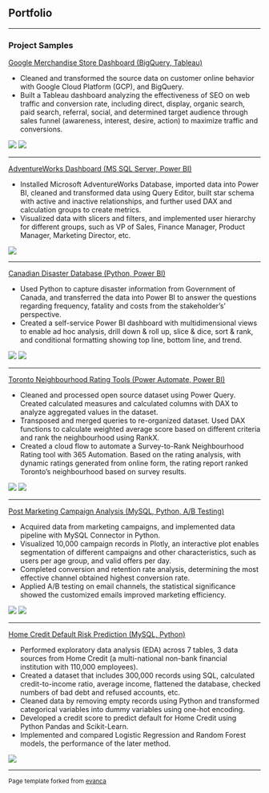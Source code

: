 ## Portfolio

---

### Project Samples

[Google Merchandise Store Dashboard (BigQuery, Tableau)](https://public.tableau.com/app/profile/empfu/viz/GoogleMerchandiseStoreDashboard_16651030161410/GoogleAnalyticsDashboard)
- Cleaned and transformed the source data on customer online behavior with Google Cloud Platform (GCP), and BigQuery.
- Built a Tableau dashboard analyzing the effectiveness of SEO on web traffic and conversion rate, including direct, display, organic search, paid search, referral, social, and determined target audience through sales funnel (awareness, interest, desire, action) to maximize traffic and conversions.


<img src="images/GMS Dashboard 1.png?raw=true"/>
<img src="images/GMS Dashboard 2.png?raw=true"/>

---
[AdventureWorks Dashboard (MS SQL Server, Power BI)](https://github.com/empfudata/Projects/tree/main/Power%20BI%20-%20Adventure%20Works)
- Installed Microsoft AdventureWorks Database, imported data into Power BI, cleaned and transformed data using Query Editor, built star schema with active and inactive relationships, and further used DAX and calculation groups to create metrics.
- Visualized data with slicers and filters, and implemented user hierarchy for different groups, such as VP of Sales, Finance Manager, Product Manager, Marketing Director, etc.


<img src="images/AW Dashboard.png?raw=true"/>

---
[Canadian Disaster Database (Python, Power BI)](https://github.com/empfudata/Projects/tree/main/Power%20BI%20-%20Canada%20Disaster%20Database)
- Used Python to capture disaster information from Government of Canada, and transferred the data into Power BI to answer the questions regarding frequency, fatality and costs from the stakeholder’s’ perspective.
-	Created a self-service Power BI dashboard with multidimensional views to enable ad hoc analysis, drill down & roll up, slice & dice, sort & rank, and conditional formatting showing top line, bottom line, and trend.


<img src="images/CDD Dashboard 1.png?raw=true"/>
<img src="images/CDD Dashboard 2.png?raw=true"/>

---
[Toronto Neighbourhood Rating Tools (Power Automate, Power BI)](https://github.com/empfudata/Projects/tree/main/Power%20BI%20-%20Toronto%20Neighbourhood%20Rating%20Tools)
-	Cleaned and processed open source dataset using Power Query. Created calculated measures and calculated columns with DAX to analyze aggregated values in the dataset.
- Transposed and merged queries to re-organized dataset. Used DAX functions to calculate weighted average score based on different criteria and rank the neighbourhood using RankX.
- Created a cloud flow to automate a Survey-to-Rank Neighbourhood Rating tool with 365 Automation. Based on the rating analysis, with dynamic ratings generated from online form, the rating report ranked Toronto’s neighbourhood based on survey results.

<img src="images/Toronto Neighborhood 1.png?raw=true"/>
<img src="images/Toronto Neighborhood 1.png?raw=true"/>

---
[Post Marketing Campaign Analysis (MySQL, Python, A/B Testing)](https://github.com/empfudata/Projects/tree/main/Python%20-%20Post%20Campaign%20Analytics)
- Acquired data from marketing campaigns, and implemented data pipeline with MySQL Connector in Python.
- Visualized 10,000 campaign records in Plotly, an interactive plot enables segmentation of different campaigns and other characteristics, such as users per age group, and valid offers per day.
- Completed conversion and retention rate analysis, determining the most effective channel obtained highest conversion rate.
- Applied A/B testing on email channels, the statistical significance showed the customized emails improved marketing efficiency.


<img src="images/Post Campaign 1.png?raw=true"/>
<img src="images/Post Campaign 2.png?raw=true"/>

---
[Home Credit Default Risk Prediction (MySQL, Python)](https://github.com/empfudata/Projects/tree/main/Python%20-%20Home%20Credit%20Default%20Risk%20Prediction%20)
- Performed exploratory data analysis (EDA) across 7 tables, 3 data sources from Home Credit (a multi-national non-bank financial institution with 110,000 employees).
- Created a dataset that includes 300,000 records using SQL, calculated credit-to-income ratio, average income, flattened the database, checked numbers of bad debt and refused accounts, etc.
- Cleaned data by removing empty records using Python and transformed categorical variables into dummy variables using one-hot encoding.
- Developed a credit score to predict default for Home Credit using Python Pandas and Scikit-Learn.
- Implemented and compared Logistic Regression and Random Forest models, the performance of the later method.


<img src="images/Home Credit.png?raw=true"/>


---
<p style="font-size:12px">Page template forked from <a href="https://github.com/evanca/quick-portfolio">evanca</a></p>
<!-- Remove above link if you don't want to attibute -->
